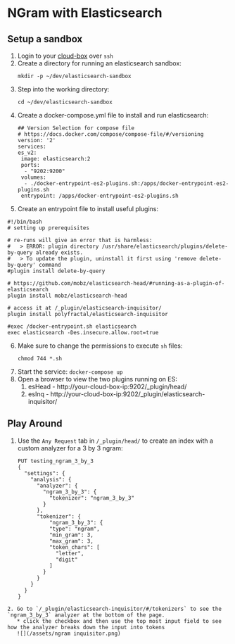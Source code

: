 # NGram with Elasticsearch

## Setup a sandbox
1. Login to your [cloud-box](../setup-a-machine-in-the-cloud.html) over `ssh`
2. Create a directory for running an elasticsearch sandbox:
   ```
   mkdir -p ~/dev/elasticsearch-sandbox
   ```
3. Step into the working directory:
   ```
   cd ~/dev/elasticsearch-sandbox
   ```
4. Create a docker-compose.yml file to install and run elasticsearch:
   ```
   ## Version Selection for compose file
   # https://docs.docker.com/compose/compose-file/#/versioning
   version: '2'
   services:
   es_v2:
    image: elasticsearch:2
    ports:
     - "9202:9200"
    volumes:
     - ./docker-entrypoint-es2-plugins.sh:/apps/docker-entrypoint-es2-plugins.sh
    entrypoint: /apps/docker-entrypoint-es2-plugins.sh
   ```
56. Create an entrypoint file to install useful plugins:
   ```
   #!/bin/bash
   # setting up prerequisites

   # re-runs will give an error that is harmless:
   #   > ERROR: plugin directory /usr/share/elasticsearch/plugins/delete-by-query already exists.
   #   > To update the plugin, uninstall it first using 'remove delete-by-query' command
   #plugin install delete-by-query

   # https://github.com/mobz/elasticsearch-head/#running-as-a-plugin-of-elasticsearch
   plugin install mobz/elasticsearch-head

   # access it at /_plugin/elasticsearch-inquisitor/
   plugin install polyfractal/elasticsearch-inquisitor

   #exec /docker-entrypoint.sh elasticsearch
   exec elasticsearch -Des.insecure.allow.root=true
   ```

6. Make sure to change the permissions to execute `sh` files:
   ```
   chmod 744 *.sh
   ```
7. Start the service: `docker-compose up`
8. Open a browser to view the two plugins running on ES:
   1. esHead - http://your-cloud-box-ip:9202/_plugin/head/
   2. esInq - http://your-cloud-box-ip:9202/_plugin/elasticsearch-inquisitor/

## Play Around

1. Use the `Any Request` tab in `/_plugin/head/` to create an index with a custom analyzer for a 3 by 3 ngram:
   ```
   PUT testing_ngram_3_by_3
   {
     "settings": {
       "analysis": {
         "analyzer": {
           "ngram_3_by_3": {
             "tokenizer": "ngram_3_by_3"
           }
         },
         "tokenizer": {
             "ngram_3_by_3": {
             "type": "ngram",
             "min_gram": 3,
             "max_gram": 3,
             "token_chars": [
               "letter",
               "digit"
             ]
           }
         }
       }
     }
   }
```
2. Go to `/_plugin/elasticsearch-inquisitor/#/tokenizers` to see the `ngram_3_by_3` analyzer at the bottom of the page.
   * click the checkbox and then use the top most input field to see how the analyzer breaks down the input into tokens
   ![](/assets/ngram inquisitor.png)